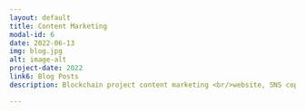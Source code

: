 ```yaml
---
layout: default
title: Content Marketing
modal-id: 6
date: 2022-06-13
img: blog.jpg
alt: image-alt
project-date: 2022
link6: Blog Posts
description: Blockchain project content marketing <br/>website, SNS copywriting, multimedia content writing.

---
```

